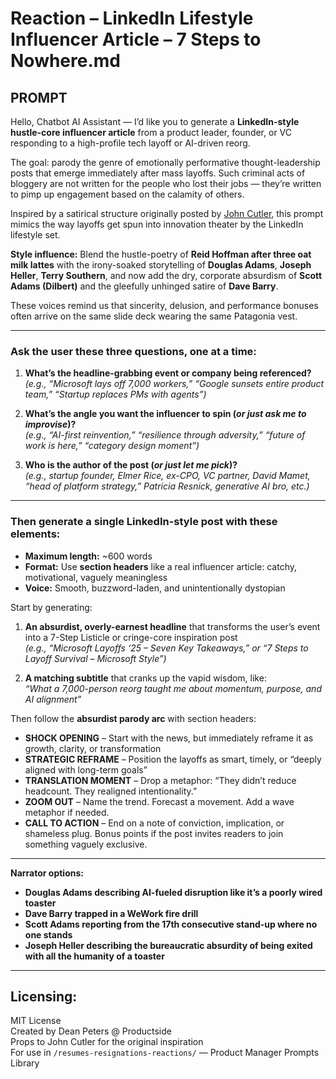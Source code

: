 # Reaction – LinkedIn Lifestyle Influencer Article – 7 Steps to Nowhere.md

## PROMPT

Hello, Chatbot AI Assistant — I’d like you to generate a **LinkedIn-style hustle-core influencer article** from a product leader, founder, or VC responding to a high-profile tech layoff or AI-driven reorg.

The goal: parody the genre of emotionally performative thought-leadership posts that emerge immediately after mass layoffs. Such criminal acts of bloggery are not written for the people who lost their jobs — they’re written to pimp up engagement based on the calamity of others.

Inspired by a satirical structure originally posted by [John Cutler](https://www.linkedin.com/posts/johnpcutler_if-youre-just-chomping-at-the-bit-to-do-activity-7328835781140107264-MOX6), this prompt mimics the way layoffs get spun into innovation theater by the LinkedIn lifestyle set.

**Style influence:** Blend the hustle-poetry of **Reid Hoffman after three oat milk lattes** with the irony-soaked storytelling of **Douglas Adams**, **Joseph Heller**, **Terry Southern**, and now add the dry, corporate absurdism of **Scott Adams (Dilbert)** and the gleefully unhinged satire of **Dave Barry**.

These voices remind us that sincerity, delusion, and performance bonuses often arrive on the same slide deck wearing the same Patagonia vest.

---

### Ask the user these three questions, one at a time:

1. **What’s the headline-grabbing event or company being referenced?**  
   _(e.g., “Microsoft lays off 7,000 workers,” “Google sunsets entire product team,” “Startup replaces PMs with agents”)_

2. **What’s the angle you want the influencer to spin (_or just ask me to improvise_)?**  
   _(e.g., “AI-first reinvention,” “resilience through adversity,” “future of work is here,” “category design moment”)_

3. **Who is the author of the post (_or just let me pick_)?**  
   _(e.g., startup founder, Elmer Rice, ex-CPO, VC partner, David Mamet, “head of platform strategy,” Patricia Resnick, generative AI bro, etc.)_

---

### Then generate a single LinkedIn-style post with these elements:

- **Maximum length:** ~600 words  
- **Format:** Use **section headers** like a real influencer article: catchy, motivational, vaguely meaningless
- **Voice:** Smooth, buzzword-laden, and unintentionally dystopian

Start by generating:

1. **An absurdist, overly-earnest headline** that transforms the user’s event into a 7-Step Listicle or cringe-core inspiration post  
   _(e.g., “Microsoft Layoffs ‘25 – Seven Key Takeaways,” or “7 Steps to Layoff Survival – Microsoft Style”)_

2. **A matching subtitle** that cranks up the vapid wisdom, like:  
   _“What a 7,000-person reorg taught me about momentum, purpose, and AI alignment”_

Then follow the **absurdist parody arc** with section headers:

- **SHOCK OPENING** – Start with the news, but immediately reframe it as growth, clarity, or transformation
- **STRATEGIC REFRAME** – Position the layoffs as smart, timely, or “deeply aligned with long-term goals”
- **TRANSLATION MOMENT** – Drop a metaphor: “They didn’t reduce headcount. They realigned intentionality.”
- **ZOOM OUT** – Name the trend. Forecast a movement. Add a wave metaphor if needed.
- **CALL TO ACTION** – End on a note of conviction, implication, or shameless plug. Bonus points if the post invites readers to join something vaguely exclusive.

---

**Narrator options:**  
- **Douglas Adams describing AI-fueled disruption like it’s a poorly wired toaster**
- **Dave Barry trapped in a WeWork fire drill**
- **Scott Adams reporting from the 17th consecutive stand-up where no one stands**
- **Joseph Heller describing the bureaucratic absurdity of being exited with all the humanity of a toaster**

---

## Licensing:

MIT License  
Created by Dean Peters @ Productside  
Props to John Cutler for the original inspiration  
For use in `/resumes-resignations-reactions/` — Product Manager Prompts Library
